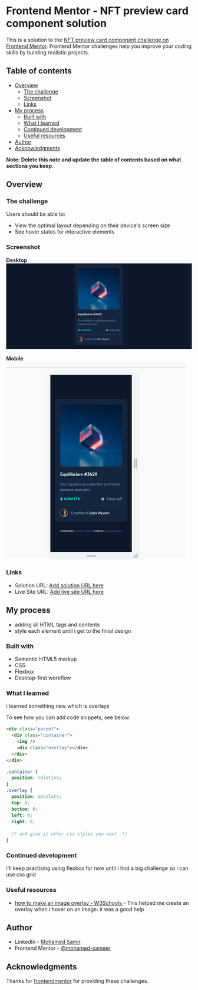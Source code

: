 # Frontend Mentor - NFT preview card component solution

This is a solution to the [NFT preview card component challenge on Frontend Mentor](https://www.frontendmentor.io/challenges/nft-preview-card-component-SbdUL_w0U). Frontend Mentor challenges help you improve your coding skills by building realistic projects.

## Table of contents

- [Overview](#overview)
  - [The challenge](#the-challenge)
  - [Screenshot](#screenshot)
  - [Links](#links)
- [My process](#my-process)
  - [Built with](#built-with)
  - [What I learned](#what-i-learned)
  - [Continued development](#continued-development)
  - [Useful resources](#useful-resources)
- [Author](#author)
- [Acknowledgments](#acknowledgments)

**Note: Delete this note and update the table of contents based on what sections you keep.**

## Overview

### The challenge

Users should be able to:

- View the optimal layout depending on their device's screen size
- See hover states for interactive elements

### Screenshot

**Desktop**
![Desktop](./screenshots/nft-card-desktop.png)

**Mobile**
![Mobile](./screenshots/nft-card-mobile.png)

### Links

- Solution URL: [Add solution URL here](https://your-solution-url.com)
- Live Site URL: [Add live site URL here](https://your-live-site-url.com)

## My process

- adding all HTML tags and contents
- style each element until i get to the finial design

### Built with

- Semantic HTML5 markup
- CSS
- Flexbox
- Desktop-first workflow

### What I learned

i learned something new which is overlays

To see how you can add code snippets, see below:

```html
<div class="parent">
  <div class="container">
    <img />
    <div class="overlay"></div>
  </div>
</div>
```

```css
.container {
  position: relative;
}
.overlay {
  position: absolute;
  top: 0;
  bottom: 0;
  left: 0;
  right: 0;

  /* and give it other css styles you want  */
}
```

### Continued development

i'll keep practising using flexbox for now until i find a big challenge so i can use css grid

### Useful resources

- [how to make an image overlay - W3Schools ](https://www.w3schools.com/howto/howto_css_image_overlay.asp) - This helped me create an overlay when i hover on an image. it was a good help

## Author

- LinkedIn - [Mohamed Samir](https://www.linkedin.com/in/mohamad-samir08/)
- Frontend Mentor - [@mohamed-sameer](https://www.frontendmentor.io/profile/mohamed-sameer)

## Acknowledgments

Thanks for [frontendmentor](https://www.frontendmentor.io) for providing these challenges.
